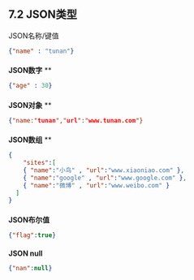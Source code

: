 ## 7.2 JSON类型
JSON名称/键值
```json
{"name" : "tunan"}
```
#### 
**JSON数字**
**
```json
{"age" : 30}
```
#### 
**JSON对象**
**
```json
{"name:"tunan","url":"www.tunan.com"}
```
#### 
**JSON数组**
**
```json
{
	"sites":[
    { "name":"小鸟" , "url":"www.xiaoniao.com" }, 
    { "name":"google" , "url":"www.google.com" }, 
    { "name":"微博" , "url":"www.weibo.com" }
  ]
}
```
#### 
**JSON布尔值**

```json
{"flag":true}
```
#### 
**JSON null**

```json
{"nan":null}
```
#### 